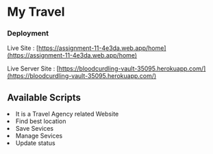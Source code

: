 # My Travel



### Deployment

Live Site : [https://assignment-11-4e3da.web.app/home](https://assignment-11-4e3da.web.app/home)

Live Server Site : [https://bloodcurdling-vault-35095.herokuapp.com/](https://bloodcurdling-vault-35095.herokuapp.com/)


## Available Scripts

<li>It is a Travel Agency related Website </li>
<li>Find best location</li>
<li>Save Sevices</li>
<li>Manage Sevices</li>
<li>Update status</li>



